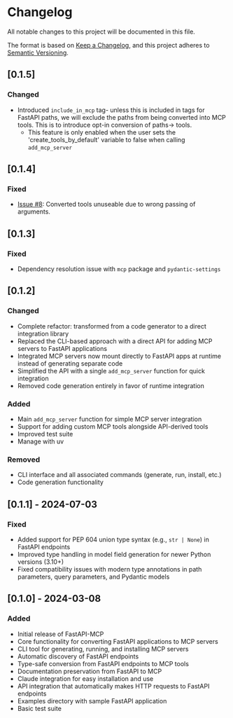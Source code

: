# Changelog

All notable changes to this project will be documented in this file.

The format is based on [Keep a Changelog](https://keepachangelog.com/en/1.0.0/),
and this project adheres to [Semantic Versioning](https://semver.org/spec/v2.0.0.html).

## [0.1.5]

### Changed

- Introduced `include_in_mcp` tag- unless this is included in tags for FastAPI paths,
  we will exclude the paths from being converted into MCP tools. This is to introduce
  opt-in conversion of paths-> tools.
  - This feature is only enabled when the user sets the 'create_tools_by_default'
    variable to false when calling `add_mcp_server`

## [0.1.4]

### Fixed
- [Issue #8](https://github.com/tadata-org/fastapi_mcp/issues/8): Converted tools unuseable due to wrong passing of arguments.


## [0.1.3]

### Fixed

- Dependency resolution issue with `mcp` package and `pydantic-settings`

## [0.1.2]

### Changed

- Complete refactor: transformed from a code generator to a direct integration library
- Replaced the CLI-based approach with a direct API for adding MCP servers to FastAPI applications
- Integrated MCP servers now mount directly to FastAPI apps at runtime instead of generating separate code
- Simplified the API with a single `add_mcp_server` function for quick integration
- Removed code generation entirely in favor of runtime integration

### Added

- Main `add_mcp_server` function for simple MCP server integration
- Support for adding custom MCP tools alongside API-derived tools
- Improved test suite
- Manage with uv

### Removed

- CLI interface and all associated commands (generate, run, install, etc.)
- Code generation functionality

## [0.1.1] - 2024-07-03

### Fixed

- Added support for PEP 604 union type syntax (e.g., `str | None`) in FastAPI endpoints
- Improved type handling in model field generation for newer Python versions (3.10+)
- Fixed compatibility issues with modern type annotations in path parameters, query parameters, and Pydantic models

## [0.1.0] - 2024-03-08

### Added

- Initial release of FastAPI-MCP
- Core functionality for converting FastAPI applications to MCP servers
- CLI tool for generating, running, and installing MCP servers
- Automatic discovery of FastAPI endpoints
- Type-safe conversion from FastAPI endpoints to MCP tools
- Documentation preservation from FastAPI to MCP
- Claude integration for easy installation and use
- API integration that automatically makes HTTP requests to FastAPI endpoints
- Examples directory with sample FastAPI application
- Basic test suite
